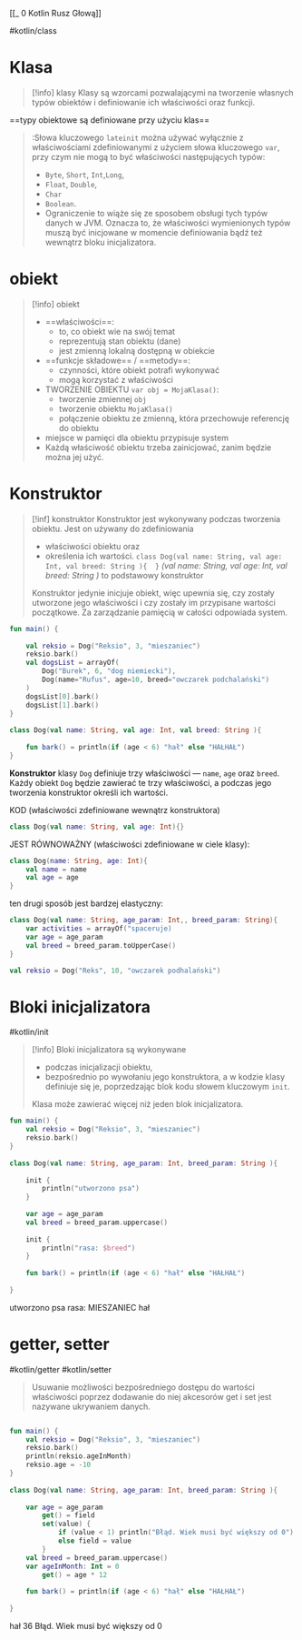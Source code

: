 [[_ 0 Kotlin Rusz Głową]]

#kotlin/class

# Klasa

>[!info] klasy
>Klasy są wzorcami pozwalającymi na tworzenie własnych typów obiektów i definiowanie ich właściwości oraz funkcji.

==typy obiektowe są definiowane przy użyciu klas==

>:Słowa kluczowego `lateinit` można używać wyłącznie z właściwościami zdefiniowanymi z użyciem słowa kluczowego `var`, przy czym nie mogą to być właściwości następujących typów: 
>- `Byte`,  `Short`, `Int`,`Long`, 
>- `Float`, `Double`, 
>- `Char` 
>- `Boolean`. 
>- Ograniczenie to wiąże się ze sposobem obsługi tych typów danych w JVM. Oznacza to, że właściwości wymienionych typów muszą być inicjowane w momencie definiowania bądź też wewnątrz bloku inicjalizatora.

# obiekt

>[!info] obiekt
>- ==właściwości==:
>	- to, co obiekt wie na swój temat
>	- reprezentują stan obiektu (dane)
>	- jest zmienną lokalną dostępną w obiekcie
>- ==funkcje składowe== / ==metody==:
>	- czynności, które obiekt potrafi wykonywać
>	- mogą korzystać z właściwości
>- TWORZENIE OBIEKTU `var obj = MojaKlasa()`:
>	- tworzenie zmiennej `obj`
>	- tworzenie obiektu `MojaKlasa()`
>	- połączenie obiektu ze zmienną, która przechowuje referencję do obiektu
>- miejsce w pamięci dla obiektu przypisuje system
>- Każdą właściwość obiektu trzeba zainicjować, zanim będzie można jej użyć.


# Konstruktor

>[!inf] konstruktor
>Konstruktor jest wykonywany podczas tworzenia obiektu. 
>Jest on używany do zdefiniowania
>	-  właściwości obiektu oraz
>	-  określenia ich wartości.
>`class Dog(val name: String, val age: Int, val breed: String ){  }`
>*(val name: String, val age: Int, val breed: String )* to podstawowy konstruktor  
>
>Konstruktor jedynie inicjuje obiekt, więc upewnia się, czy zostały utworzone jego właściwości i czy zostały im przypisane wartości początkowe. Za zarządzanie pamięcią w całości odpowiada system.




```kotlin
fun main() {  
  
    val reksio = Dog("Reksio", 3, "mieszaniec")  
    reksio.bark()  
    val dogsList = arrayOf(  
        Dog("Burek", 6, "dog niemiecki"),  
        Dog(name="Rufus", age=10, breed="owczarek podchalański")  
    )  
    dogsList[0].bark()  
    dogsList[1].bark()  
}  
  
class Dog(val name: String, val age: Int, val breed: String ){  
  
    fun bark() = println(if (age < 6) "hał" else "HAŁHAŁ")  
}
```

**Konstruktor** klasy `Dog` definiuje trzy właściwości — `name`, `age` oraz `breed`. Każdy obiekt `Dog` będzie zawierać te trzy właściwości, a podczas jego tworzenia konstruktor określi ich wartości.

KOD (właściwości zdefiniowane wewnątrz konstruktora)
```kotlin
class Dog(val name: String, val age: Int){}
```
JEST RÓWNOWAŻNY (właściwości zdefiniowane w ciele klasy):
```kotlin
class Dog(name: String, age: Int){
	val name = name
	val age = age
}
```

ten drugi sposób jest bardzej elastyczny:
```kotlin
class Dog(val name: String, age_param: Int,, breed_param: String){
	var activities = arrayOf("spaceruje)
	var age = age_param
	val breed = breed_param.toUpperCase()
}

val reksio = Dog("Reks", 10, "owczarek podhalański")
```

# Bloki inicjalizatora
#kotlin/init 

> [!info] Bloki inicjalizatora 
> są wykonywane 
> 	-  podczas inicjalizacji obiektu,
> 	-  bezpośrednio po wywołaniu jego konstruktora, 
> a w kodzie klasy definiuje się je, poprzedzając blok kodu słowem kluczowym `init`.
> 
> Klasa może zawierać więcej niż jeden blok inicjalizatora.

```kotlin
fun main() {  
    val reksio = Dog("Reksio", 3, "mieszaniec")  
    reksio.bark()  
}  
  
class Dog(val name: String, age_param: Int, breed_param: String ){  
  
    init {  
        println("utworzono psa")  
    }  
  
    var age = age_param  
    val breed = breed_param.uppercase()  
  
    init {  
        println("rasa: $breed")  
    }  
  
    fun bark() = println(if (age < 6) "hał" else "HAŁHAŁ")  
  
}

```
utworzono psa
rasa: MIESZANIEC
hał



# getter, setter
#kotlin/getter #kotlin/setter 

> Usuwanie możliwości bezpośredniego dostępu do wartości właściwości poprzez dodawanie do niej akcesorów get i set jest nazywane ukrywaniem danych.

```kotlin

fun main() {  
    val reksio = Dog("Reksio", 3, "mieszaniec")  
    reksio.bark()  
    println(reksio.ageInMonth)  
    reksio.age = -10  
}  
  
class Dog(val name: String, age_param: Int, breed_param: String ){  
  
    var age = age_param  
        get() = field  
        set(value) {  
            if (value < 1) println("Błąd. Wiek musi być większy od 0")  
            else field = value  
        }  
    val breed = breed_param.uppercase()  
    var ageInMonth: Int = 0  
        get() = age * 12  
  
    fun bark() = println(if (age < 6) "hał" else "HAŁHAŁ")  
  
}
```
hał
36
Błąd. Wiek musi być większy od 0








